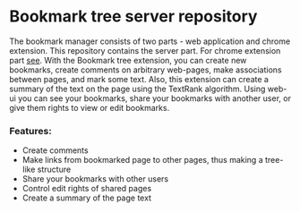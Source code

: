 # Bookmark tree server repository
The bookmark manager consists of two parts - web application and chrome extension. This repository contains the server part. 
For chrome extension part [see](https://github.com/olpapchenko/bookmark-tree-chrome-extension).
With the Bookmark tree extension, you can create new bookmarks, create comments on arbitrary web-pages, make associations between pages, and mark some text.
Also, this extension can create a summary of the text on the page using the TextRank algorithm.
Using web-ui you can see your bookmarks, share your bookmarks with another user, or give them rights to view or edit bookmarks.

### Features:
- Create comments
- Make links from bookmarked page to other pages, thus making a tree-like structure
- Share your bookmarks with other users
- Control edit rights of shared pages
- Create a summary of the page text

